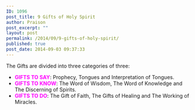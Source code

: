 ```yaml
---
ID: 1096
post_title: 9 Gifts of Holy Spirit
author: Praison
post_excerpt: ""
layout: post
permalink: /2014/09/9-gifts-of-holy-spirit/
published: true
post_date: 2014-09-03 09:37:33
---
```

<div class="_zXc">The Gifts are divided into three categories of three:</div>
<div class="_yXc">
<ul>
	<li class="_AXc"><span style="color: #ff00ff;"><strong>GIFTS TO SAY</strong></span>: Prophecy, Tongues and Interpretation of Tongues.</li>
	<li class="_AXc"><span style="color: #ff00ff;"><strong>GIFTS TO KNOW</strong></span>: The Word of Wisdom, The Word of Knowledge and The Discerning of Spirits.</li>
	<li class="_AXc"><span style="color: #ff00ff;"><strong>GIFTS TO DO</strong></span>: The Gift of Faith, The Gifts of Healing and The Working of Miracles.</li>
</ul>
</div>
